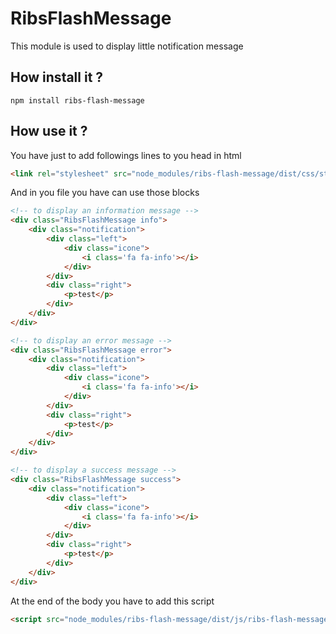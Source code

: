 # RibsFlashMessage

This module is used to display little notification message

## How install it ?

```
npm install ribs-flash-message
```

## How use it ?

You have just to add followings lines to you head in html
```HTML
<link rel="stylesheet" src="node_modules/ribs-flash-message/dist/css/style.css" />
```

And in you file you have can use those blocks 
```HTML
<!-- to display an information message -->
<div class="RibsFlashMessage info">
	<div class="notification">
		<div class="left">
			<div class="icone">
				<i class='fa fa-info'></i>
			</div>
		</div>
		<div class="right">
			<p>test</p>
		</div>
	</div>
</div>

<!-- to display an error message -->		
<div class="RibsFlashMessage error">
	<div class="notification">
		<div class="left">
			<div class="icone">
				<i class='fa fa-info'></i>
			</div>
		</div>
		<div class="right">
			<p>test</p>
		</div>
	</div>
</div>

<!-- to display a success message -->
<div class="RibsFlashMessage success">
	<div class="notification">
		<div class="left">
			<div class="icone">
				<i class='fa fa-info'></i>
			</div>
		</div>
		<div class="right">
			<p>test</p>
		</div>
	</div>
</div>
```

At the end of the body you have to add this script
```HTML
<script src="node_modules/ribs-flash-message/dist/js/ribs-flash-message.js"></script>
```

